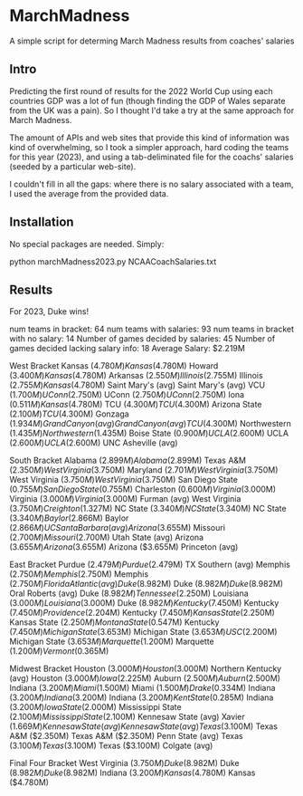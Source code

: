 # MarchMadness
A simple script for determing March Madness results from coaches' salaries


## Intro

Predicting the first round of results for the 2022 World Cup using each countries GDP was a lot of fun (though finding the GDP of Wales separate from the UK was a pain).  So I thought I'd take a try at the same approach for March Madness.

The amount of APIs and web sites that provide this kind of information was kind of overwhelming, so I took a simpler approach, hard coding the teams for this year (2023), and using a tab-deliminated file for the coachs' salaries (seeded by a particular web-site).

I couldn't fill in all the gaps: where there is no salary associated with a team, I used the average from the provided data.

## Installation

No special packages are needed.  Simply:

python marchMadness2023.py NCAACoachSalaries.txt

## Results

For 2023, Duke wins!

num teams in bracket:  64
num teams with salaries:  93
num teams in bracket with no salary:  14
Number of games decided by salaries:  45
Number of games decided lacking salary info:  18
Average Salary: $2.219M

West Bracket
Kansas ($4.780M)
               Kansas ($4.780M)
Howard ($3.400M)
                              Kansas ($4.780M)
Arkansas ($2.550M)
               Illinois ($2.755M)
Illinois ($2.755M)
                                             Kansas ($4.780M)
Saint Mary's (avg)
               Saint Mary's (avg)
VCU ($1.700M)
                              UConn ($2.750M)
UConn ($2.750M)
               UConn ($2.750M)
Iona ($0.511M)
                                                            Kansas ($4.780M)
TCU ($4.300M)
               TCU ($4.300M)
Arizona State ($2.100M)
                              TCU ($4.300M)
Gonzaga ($1.934M)
               Grand Canyon (avg)
Grand Canyon (avg)
                                             TCU ($4.300M)
Northwestern ($1.435M)
               Northwestern ($1.435M)
Boise State ($0.900M)
                              UCLA ($2.600M)
UCLA ($2.600M)
               UCLA ($2.600M)
UNC Asheville (avg)


South Bracket
Alabama ($2.899M)
               Alabama ($2.899M)
Texas A&M ($2.350M)
                              West Virginia ($3.750M)
Maryland ($2.701M)
               West Virginia ($3.750M)
West Virginia ($3.750M)
                                             West Virginia ($3.750M)
San Diego State ($0.755M)
               San Diego State ($0.755M)
Charleston ($0.600M)
                              Virginia ($3.000M)
Virginia ($3.000M)
               Virginia ($3.000M)
Furman (avg)
                                                            West Virginia ($3.750M)
Creighton ($1.327M)
               NC State ($3.340M)
NC State ($3.340M)
                              NC State ($3.340M)
Baylor ($2.866M)
               Baylor ($2.866M)
UC Santa Barbara (avg)
                                             Arizona ($3.655M)
Missouri ($2.700M)
               Missouri ($2.700M)
Utah State (avg)
                              Arizona ($3.655M)
Arizona ($3.655M)
               Arizona ($3.655M)
Princeton (avg)


East Bracket
Purdue ($2.479M)
               Purdue ($2.479M)
TX Southern (avg)
                              Memphis ($2.750M)
Memphis ($2.750M)
               Memphis ($2.750M)
Florida Atlantic (avg)
                                             Duke ($8.982M)
Duke ($8.982M)
               Duke ($8.982M)
Oral Roberts (avg)
                              Duke ($8.982M)
Tennessee ($2.250M)
               Louisiana ($3.000M)
Louisiana ($3.000M)
                                                            Duke ($8.982M)
Kentucky ($7.450M)
               Kentucky ($7.450M)
Providence ($2.204M)
                              Kentucky ($7.450M)
Kansas State ($2.250M)
               Kansas State ($2.250M)
Montana State ($0.547M)
                                             Kentucky ($7.450M)
Michigan State ($3.653M)
               Michigan State ($3.653M)
USC ($2.200M)
                              Michigan State ($3.653M)
Marquette ($1.200M)
               Marquette ($1.200M)
Vermont ($0.365M)


Midwest Bracket
Houston ($3.000M)
               Houston ($3.000M)
Northern Kentucky (avg)
                              Houston ($3.000M)
Iowa ($2.225M)
               Auburn ($2.500M)
Auburn ($2.500M)
                                             Indiana ($3.200M)
Miami ($1.500M)
               Miami ($1.500M)
Drake ($0.334M)
                              Indiana ($3.200M)
Indiana ($3.200M)
               Indiana ($3.200M)
Kent State ($0.285M)
                                                            Indiana ($3.200M)
Iowa State ($2.000M)
               Mississippi State ($2.100M)
Mississippi State ($2.100M)
                              Kennesaw State (avg)
Xavier ($1.669M)
               Kennesaw State (avg)
Kennesaw State (avg)
                                             Texas ($3.100M)
Texas A&M ($2.350M)
               Texas A&M ($2.350M)
Penn State (avg)
                              Texas ($3.100M)
Texas ($3.100M)
               Texas ($3.100M)
Colgate (avg)


Final Four Bracket
West Virginia ($3.750M)
               Duke ($8.982M)
Duke ($8.982M)
                              Duke ($8.982M)
Indiana ($3.200M)
               Kansas ($4.780M)
Kansas ($4.780M)

